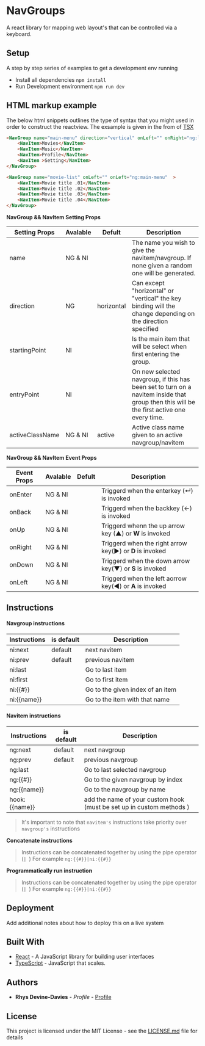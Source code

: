 # NavGroups
A react library for mapping web layout's that can be controlled via a keyboard.

## Setup
A step by step series of examples to get a development env running
 - Install all dependencies ``` npm install ```
 - Run Development environment ``` npm run dev ```

## HTML markup example
The below html snippets outlines the type of syntax that you might used in order to construct the reactview. The exsample is given in the from of [TSX](https://www.typescriptlang.org/docs/handbook/react-&-webpack.html)
```html
<NavGroup name="main-menu" direction="vertical" onLeft="" onRight="ng:last"  > 
    <NavItem>Movies</NavItem>
    <NavItem>Music</NavItem>
    <NavItem>Profile</NavItem>
    <NavItem >Setting</NavItem>
</NavGroup>

<NavGroup name="movie-list" onLeft="" onLeft="ng:main-menu"  > 
    <NavItem>Movie title .01</NavItem>
    <NavItem>Movie title .02</NavItem>
    <NavItem>Movie title .03</NavItem>
    <NavItem>Movie title .04</NavItem>
</NavGroup>
```
    
**NavGroup && NavItem Setting Props**

| Setting Props     | Avalable    | Defult      | Description                                                           |
|------------------ |------------|------------ |-----------------------------------------------------------------------|
| name              | NG & NI    |             | The name you wish to give the navitem/navgroup. If none given a random one will be generated. |
| direction         | NG         | horizontal  | Can except "horizontal" or "vertical" the key binding will the change depending on the direction specified |
| startingPoint     | NI         |             | Is the main item that will be select when first entering the group. |
| entryPoint        | NI         |             | On new selected navgroup, if this has been set to turn on a navitem inside that group then this will be the first active one every time. |
| activeClassName   | NG & NI    | active      | Active class name given to an active navgroup/navitem |

**NavGroup && NavItem Event Props**

| Event Props       | Avalable   | Defult      | Description                                                           |
|------------------ |------------|------------ |-----------------------------------------------------------------------|
| onEnter           | NG & NI    |             | Triggerd when the enterkey (↵) is invoked |
| onBack            | NG & NI    |             | Triggerd when the backkey (←) is invoked  |
| onUp              | NG & NI    |             | Triggerd whenn the up arrow key (▲) or **W** is invoked  |
| onRight           | NG & NI    |             | Triggerd when the right arrow key(►) or **D** is invoked  |
| onDown            | NG & NI    |             | Triggerd when the down arrow key(▼) or **S** is invoked  |
| onLeft            | NG & NI    |             | Triggerd when the left aorrow key(◄) or **A**  is invoked  |

## Instructions
#### Navgroup instructions 
| Instructions  | is default | Description                                                           |
|---------------|------------|-----------------------------------------------------------------------|
| ni:next       | default    | next navitem                                                          |
| ni:prev       | default    | previous navitem                                                      |
| ni:last       |            | Go to last item                                                       |
| ni:first      |            | Go to first item                                                      |
| ni:{{#}}      |            | Go to the given index of an item                                      |
| ni:{{name}}   |            | Go to the item with that name                                         |

#### Navitem instructions 
| Instructions  | is default | Description                                                           |
|---------------|------------|-----------------------------------------------------------------------|
| ng:next       | default    | next navgroup                                                         |
| ng:prev       | default    | previous navgroup                                                     |
| ng:last       |            | Go to last selected navgroup                                          |
| ng:{{#}}      |            | Go to the given navgroup by index                                     |
| ng:{{name}}   |            | Go to the navgroup by name                                            |
| hook:{{name}} |            | add the name of your custom hook (must be set up in custom methods  ) |

> It's important to note that `navitem's` instructions take priority over `navgroup's` instructions


**Concatenate instructions**
> Instructions can be concatenated together by using the pipe operator  (```| ```) 
For example ```ng:{{#}}|ni:{{#}} ```

**Programmatically run instruction**
> Instructions can be concatenated together by using the pipe operator  (```| ```) 
For example ```ng:{{#}}|ni:{{#}} ```

## Deployment

Add additional notes about how to deploy this on a live system

## Built With

* [React](https://facebook.github.io/react/) - A JavaScript library for building user interfaces
* [TypeScript](https://www.typescriptlang.org/) - JavaScript that scales.

## Authors

* **Rhys Devine-Davies** - *Profile* - [Profile](http://www.mrdevinedavies.co.uk)

## License

This project is licensed under the MIT License - see the [LICENSE.md](LICENSE.md) file for details